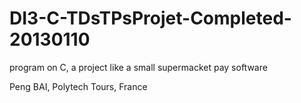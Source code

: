 DI3-C-TDsTPsProjet-Completed-20130110
=====================================
program on C, a project like a small supermacket pay software

Peng BAI,
Polytech Tours, France
